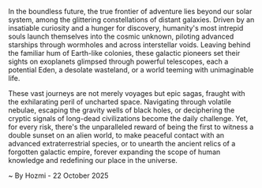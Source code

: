 
In the boundless future, the true frontier of adventure lies beyond our solar system, among the glittering constellations of distant galaxies. Driven by an insatiable curiosity and a hunger for discovery, humanity's most intrepid souls launch themselves into the cosmic unknown, piloting advanced starships through wormholes and across interstellar voids. Leaving behind the familiar hum of Earth-like colonies, these galactic pioneers set their sights on exoplanets glimpsed through powerful telescopes, each a potential Eden, a desolate wasteland, or a world teeming with unimaginable life.

These vast journeys are not merely voyages but epic sagas, fraught with the exhilarating peril of uncharted space. Navigating through volatile nebulae, escaping the gravity wells of black holes, or deciphering the cryptic signals of long-dead civilizations become the daily challenge. Yet, for every risk, there's the unparalleled reward of being the first to witness a double sunset on an alien world, to make peaceful contact with an advanced extraterrestrial species, or to unearth the ancient relics of a forgotten galactic empire, forever expanding the scope of human knowledge and redefining our place in the universe.

~ By Hozmi - 22 October 2025
